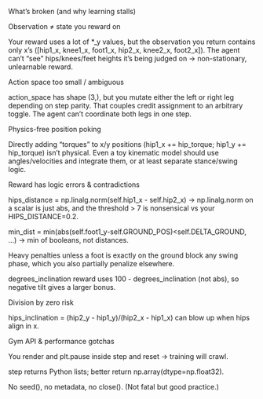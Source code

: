 What’s broken (and why learning stalls)

Observation ≠ state you reward on

Your reward uses a lot of *_y values, but the observation you return contains only x’s ([hip1_x, knee1_x, foot1_x, hip2_x, knee2_x, foot2_x]). The agent can’t “see” hips/knees/feet heights it’s being judged on → non-stationary, unlearnable reward.

Action space too small / ambiguous

action_space has shape (3,), but you mutate either the left or right leg depending on step parity. That couples credit assignment to an arbitrary toggle. The agent can’t coordinate both legs in one step.

Physics-free position poking

Directly adding “torques” to x/y positions (hip1_x += hip_torque; hip1_y += hip_torque) isn’t physical. Even a toy kinematic model should use angles/velocities and integrate them, or at least separate stance/swing logic.

Reward has logic errors & contradictions

hips_distance = np.linalg.norm(self.hip1_x - self.hip2_x) → np.linalg.norm on a scalar is just abs, and the threshold > 7 is nonsensical vs your HIPS_DISTANCE=0.2.

min_dist = min(abs(self.foot1_y-self.GROUND_POS)<self.DELTA_GROUND, ...) → min of booleans, not distances.

Heavy penalties unless a foot is exactly on the ground block any swing phase, which you also partially penalize elsewhere.

degrees_inclination reward uses 100 - degrees_inclination (not abs), so negative tilt gives a larger bonus.

Division by zero risk

hips_inclination = (hip2_y - hip1_y)/(hip2_x - hip1_x) can blow up when hips align in x.

Gym API & performance gotchas

You render and plt.pause inside step and reset → training will crawl.

step returns Python lists; better return np.array(dtype=np.float32).

No seed(), no metadata, no close(). (Not fatal but good practice.)